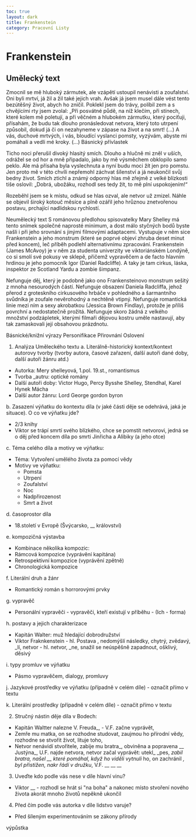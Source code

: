 ```yaml
---
toc: true
layout: dark
title: Frankenstein 
category: Pracovní Listy 
---
```


# Frankenstein


## Umělecký text

Zmocnil se mě hluboký zármutek, ale vzápětí ustoupil nenávisti a zoufalství. Oni byli mrtví, já žil a žil
také jejich vrah. Avšak já jsem musel dále vést tento bezútěšný život, abych ho zničil. Poklekl jsem do trávy,
políbil zem a s chvějícími rty jsem zvolal: „Při posvátné půdě, na níž klečím, při stínech, které kolem mě
poletují, a při věčném a hlubokém zármutku, který pociťuji, přísahám, že budu tak dlouho pronásledovat
netvora, který toto utrpení způsobil, dokud já či on nezahyneme v zápase na život a na smrt! (…) A vás, duchové mrtvých, i vás, bloudící vyslanci pomsty, vyzývám, abyste mi pomáhali a vedli mé kroky. (…)
Básnický přívlastek

Ticho noci přerušil divoký hlasitý smích. Dlouho a hlučně mi zněl v uších, odrážel se od hor a mně
připadalo, jako by mě výsměchem obklopilo samo peklo. Ale má přísaha byla vyslechnuta a nyní budu moci
žít jen pro pomstu. Jen proto mě v této chvíli nepřemohl záchvat šílenství a já neukončil svůj bedny život.
Smích ztichl a známý odporný hlas mě zřejmě z velké blízkosti tiše oslovil: „Dobrá, ubožáku, rozhodl ses
tedy žít, to mě plní uspokojením!“

Rozeběhl jsem se k místu, odkud se hlas ozval, ale netvor už zmizel. Náhle se objevil široký kotouč
měsíce a plně ozářil jeho hrůznou znetvořenou postavu, prchající nadlidskou rychlostí.

Neumělecký text
S románovou předlohou spisovatelky Mary Shelley má tento snímek společné naprosté minimum, a dost málo styčných bodů byste našli i při jeho srovnání s jinými filmovými adaptacemi. Vystupuje v něm sice Frankenstein a jeho monstrum (které se poprvé objeví zhruba deset minut před koncem), leč příběh podlehl alternativnímu zpracování. Frankenstein (James McAvoy) je v něm za studenta univerzity ve viktoriánském Londýně, co si smolí své pokusy ve sklepě, přičemž vypravěčem a de facto hlavním hrdinou je jeho pomocník Igor (Daniel Radcliffe). A taky je tam cirkus, láska, inspektor ze Scotland Yardu a zombie šimpanz.

Nefunguje děj, který je podobně jako ono Frankensteinovo monstrum sešitý z mnoha nesourodých částí. Nefunguje obsazení Daniela Radcliffa, jehož přerod z groteskního cirkusového hrbáče v pohledného a šarmantního svůdníka je zoufale nevěrohodný a nechtěně vtipný. Nefunguje romantická linie mezi ním a sexy akrobatkou (Jessica Brown Findlay), protože je příliš povrchní a nedostatečně prožitá. Nefunguje skoro žádná z velkého množství podzápletek, kterými filmaři dějovou kostru uměle nastavují, aby tak zamaskovali její obsahovou prázdnotu.

Básnické/knižní výrazy
Personifikace
Přirovnání
Oslovení
1. Analýza Uměleckého textu
a. Literálně-historický kontext/kontext autorovy tvorby (tvorby autora, časové zařazení, další autoři dané doby, další autoři žánru atd.)
* Autorka: Mery shelleyová, 1.pol. 19.st., romantismus
* Tvorba _autru: optické romány
* Další autoři doby: Victor Hugo, Percy Bysshe Shelley, Stendhal, Karel Hynek Mácha
* Další autor žánru: Lord George gordon byron

b. Zasazení výňatku do kontextu díla (v jaké části děje se odehrává, jaká je situace). O co ve výňatku jde?
* 2/3 knihy
* Viktor se trápí smrtí svého blízkého, chce se pomstít netvorovi, jedná se o děj před koncem díla po smrti Jinřicha a Alibiky (a jeho otce)

c. Téma celého díla a motivy ve výňatku:
* Téma: Vytvoření umělého života za pomocí vědy
* Motivy ve výňatku:
  * Pomsta
  * Utrpení
  * Zoufalství
  * Noc
  * Nadpřirozenost
  * Smrt a život

d. časoprostor díla
* 18.století v Evropě (Švýcarsko, __ království)

e. kompozičná výstavba
* Kombinace několika kompozic:
* Rámcová kompozice (vyprávění kapitána)
* Retrospektivní kompozice (vyprávění zpětně)
* Chronologická kompozice

f. Literální druh a žánr
* Romantický román s horrorovými prvky

g. vypravěč
* Personální vypravěči - vypravěči, kteří existují v příběhu - (Ich - forma)

h. postavy a jejich charakterizace
* Kapitán Walter: muž hledající dobrodružství
* Viktor Fraknkenstein - hl. Postava , nedomýšlí následky, chytrý, zvědavý, _lí, netvor - hl. netvor, _ne, snažil se neúspěšně zapadnout, ošklivý, děsivý

i. typy promluv ve výňatku
* Pásmo vypravěčem, dialogy, promluvy

j. Jazykové prostředky ve výňatku (případně v celém díle) - označit přímo v textu

k. Literální prostředky (případně v celém díle) - označit přímo v textu

2. Stručný nástin děje díla v Bodech:
* Kapitán Waltter nalezne V. Freuda_, - V.F. začne vyprávět,
* Zemře mu matka, on se rozhodne studovat, zaujmou ho přírodní vědy, rozhodne se stvořit život, lituje toho,
* Netvor nenávidí stvořitele, zabije mu bratra_, obviněna a popravena __ Justýna_, U.F. najde netvora, netvor začal vyprávět: utekl_ _pes, _zabil bratra, našel __ které pomáhal, když ho viděli vytnuli_ ho, on zachránil __, byl přistižen, nakr_ řádí  v družku_, V.F. __ __ __

3. Uveďte kdo podle vás nese v díle hlavní vinu?
* Viktor __ - rozhodl se hrát si "na boha" a nakonec místo stvoření nového života akorát mnoho životů nepěkně ukončil

4. Před čím podle vás autorka v díle lidstvo varuje?
* Před šíleným experimentováním se zákony přírody

výpůstka
